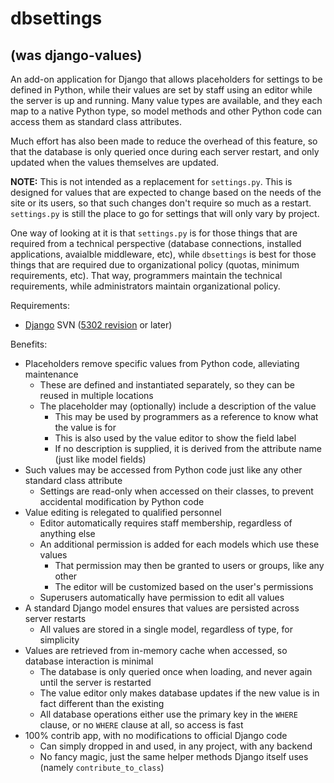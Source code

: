 # dbsettings #
## (was django-values) ##

An add-on application for Django that allows placeholders for settings to be defined in Python, while their values are set by staff using an editor while the server is up and running. Many value types are available, and they each map to a native Python type, so model methods and other Python code can access them as standard class attributes.

Much effort has also been made to reduce the overhead of this feature, so that the database is only queried once during each server restart, and only updated when the values themselves are updated.

**NOTE:** This is not intended as a replacement for `settings.py`. This is designed for values that are expected to change based on the needs of the site or its users, so that such changes don't require so much as a restart. `settings.py` is still the place to go for settings that will only vary by project.

One way of looking at it is that `settings.py` is for those things that are required from a technical perspective (database connections, installed applications, avaialble middleware, etc), while `dbsettings` is best for those things that are required due to organizational policy (quotas, minimum requirements, etc). That way, programmers maintain the technical requirements, while administrators maintain organizational policy.

Requirements:
  * [Django](http://www.djangoproject.com/) SVN ([5302 revision](http://code.djangoproject.com/changeset/5302) or later)

Benefits:
  * Placeholders remove specific values from Python code, alleviating maintenance
    * These are defined and instantiated separately, so they can be reused in multiple locations
    * The placeholder may (optionally) include a description of the value
      * This may be used by programmers as a reference to know what the value is for
      * This is also used by the value editor to show the field label
      * If no description is supplied, it is derived from the attribute name (just like model fields)
  * Such values may be accessed from Python code just like any other standard class attribute
    * Settings are read-only when accessed on their classes, to prevent accidental modification by Python code
  * Value editing is relegated to qualified personnel
    * Editor automatically requires staff membership, regardless of anything else
    * An additional permission is added for each models which use these values
      * That permission may then be granted to users or groups, like any other
      * The editor will be customized based on the user's permissions
    * Superusers automatically have permission to edit all values
  * A standard Django model ensures that values are persisted across server restarts
    * All values are stored in a single model, regardless of type, for simplicity
  * Values are retrieved from in-memory cache when accessed, so database interaction is minimal
    * The database is only queried once when loading, and never again until the server is restarted
    * The value editor only makes database updates if the new value is in fact different than the existing
    * All database operations either use the primary key in the `WHERE` clause, or no `WHERE` clause at all, so access is fast
  * 100% contrib app, with no modifications to official Django code
    * Can simply dropped in and used, in any project, with any backend
    * No fancy magic, just the same helper methods Django itself uses (namely `contribute_to_class`)